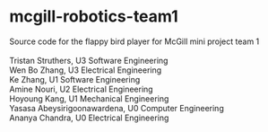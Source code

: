 # mcgill-robotics-team1
Source code for the flappy bird player for McGill mini project team 1
<br /><br />
Tristan Struthers, U3 Software Engineering  
Wen Bo Zhang, U3 Electrical Engineering  
Ke Zhang, U1 Software Engineering  
Amine Nouri, U2 Electrical Engineering  
Hoyoung Kang, U1 Mechanical Engineering  
Yasasa Abeysirigoonawardena, U0 Computer Engineering  
Ananya Chandra, U0 Electrical Engineering  
